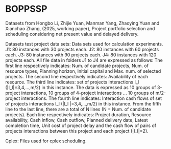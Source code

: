 
# BOPPSSP
Datasets from Hongbo Li, Zhijie Yuan, Manman Yang, Zhaoying Yuan and Xianchao Zhang, (2025, working paper), Project portfolio selection and scheduling considering net present value and delayed delivery.

Datasets test project data sets:
Data sets used for calculation experiments.
J1: 80 instances with 30 projects each.
J2: 80 instances with 60 projects each.
J3: 80 instances with 90 projects each.
J4: 80 instances with 120 projects each.
All file data in folders J1 to J4 are expressed as follows:
The first line respectively indicates: Num. of candidate projects, Num. of resource types, Planning horizon, Initial capital and Max. num. of selected projects.
The second line respectively indicates: Availability of each resource.
The third line indicates: set of projects interactions I_l (|I_l|=3,4,…,m/2) in this instance. The data is expressed as 10 groups of 3-project interactions, 10 groups of 4-project interactions ... 10 groups of m/2-project interactions.
The fourth line indicates: Interaction cash flows of set of projects interactions I_l (|I_l |=3,4,…,m/2) in this instance.
From the fifth line to the last line, there are a total of N lines (N = Num. of candidate projects). Each line respectively indicates: Project duration, Resource availability, Cash inflow, Cash outflow, Planned delivery date, Latest completion time, Unit cost of project delay and the cash flow of pairs of projects interactions between this project and each project (|I_l|=2).

Cplex:
Files used for cplex scheduling.
